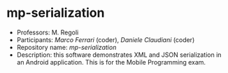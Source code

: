 mp-serialization
==================
 * Professors: M. Regoli
 * Participants: *Marco Ferrari* (coder), *Daniele Claudiani* (coder)
 * Repository name: *mp-serialization*
 * Description: this software demonstrates XML and JSON serialization in an Android application. This is for the Mobile Programming exam.
